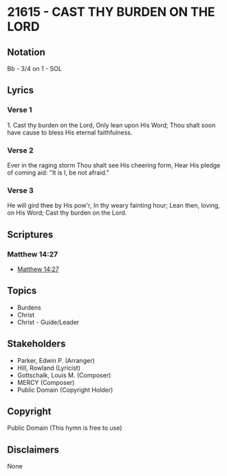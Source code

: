 # 21615 - CAST THY BURDEN ON THE LORD

## Notation

Bb - 3/4 on 1 - SOL

## Lyrics

### Verse 1

1. Cast thy burden on the Lord, Only lean upon His Word; Thou shalt soon have cause to bless His eternal faithfulness.



### Verse 2

Ever in the raging storm Thou shalt see His cheering form, Hear His pledge of coming aid: "It is I, be not afraid."



### Verse 3

He will gird thee by His pow'r, In thy weary fainting hour; Lean then, loving, on His Word; Cast thy burden on the Lord.




## Scriptures

### Matthew 14:27

- [Matthew 14:27](https://www.biblegateway.com/passage/?search=Matthew%2014%3A27)


## Topics

- Burdens
- Christ
- Christ - Guide/Leader

## Stakeholders

- Parker, Edwin P. (Arranger)
- Hill, Rowland (Lyricist)
- Gottschalk, Louis M.  (Composer)
- MERCY (Composer)
- Public Domain (Copyright Holder)

## Copyright

Public Domain
(This hymn is free to use)

## Disclaimers

None

